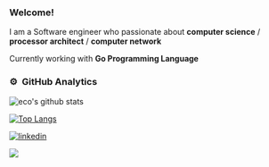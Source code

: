 ### Welcome!

I am a Software engineer who passionate about **computer science** / **processor architect** / **computer network**

Currently working with **Go Programming Language**

### ⚙️ &nbsp;GitHub Analytics
![eco's github stats](https://github-readme-stats.vercel.app/api?username=ecoshub&count_private=true&theme=dracula&show_icons=true&include_all_commits=true)&nbsp; 

[![Top Langs](https://github-readme-stats.vercel.app/api/top-langs/?username=ecoshub&layout=compact&theme=dracula&count_private=true&langs_count=5&exclude_repo=BIL2002-final,MemoryGame-MadeWithUnity&hide=html,python,shell)](https://github.com/ecoshub/github-readme-stats)

[![linkedin](https://img.shields.io/badge/-emreocak-0A66C2?style=flat&logo=linkedin&logoColor=white)](https://www.linkedin.com/in/emre-ocak-9262131ab/)

![](https://hit.yhype.me/github/profile?user_id=43964183)
